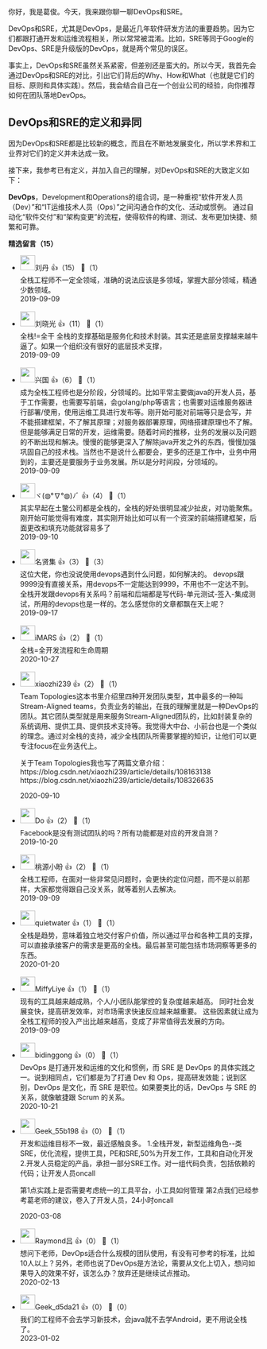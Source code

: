 你好，我是葛俊。今天，我来跟你聊一聊DevOps和SRE。

DevOps和SRE，尤其是DevOps，是最近几年软件研发方法的重要趋势。因为它们都跟打通开发和运维流程相关，所以常常被混淆。比如，SRE等同于Google的DevOps、SRE是升级版的DevOps，就是两个常见的误区。

事实上，DevOps和SRE虽然关系紧密，但差别还是蛮大的。所以今天，我首先会通过DevOps和SRE的对比，引出它们背后的Why、How和What（也就是它们的目标、原则和具体实践）。然后，我会结合自己在一个创业公司的经验，向你推荐如何在团队落地DevOps。

## DevOps和SRE的定义和异同

因为DevOps和SRE都是比较新的概念，而且在不断地发展变化，所以学术界和工业界对它们的定义并未达成一致。

接下来，我参考已有定义，并加入自己的理解，对DevOps和SRE的大致定义如下：

**DevOps**，Development和Operations的组合词，是一种重视“软件开发人员（Dev）”和“IT运维技术人员（Ops）”之间沟通合作的文化、活动或惯例。 通过自动化“软件交付”和“架构变更”的流程，使得软件的构建、测试、发布更加快捷、频繁和可靠。
<div><strong>精选留言（15）</strong></div><ul>
<li><img src="https://static001.geekbang.org/account/avatar/00/10/82/42/8b04d489.jpg" width="30px"><span>刘丹</span> 👍（15） 💬（1）<div>全栈工程师不一定全领域，准确的说法应该是多领域，掌握大部分领域，精通少数领域。</div>2019-09-09</li><br/><li><img src="https://static001.geekbang.org/account/avatar/00/11/6e/8d/e07c8b7c.jpg" width="30px"><span>刘晓光</span> 👍（11） 💬（1）<div>全栈!=全干 
全栈的支撑基础是服务化和技术封装。其实还是底层支撑越来越牛逼了。如果一个组织没有很好的底层技术支撑，</div>2019-09-09</li><br/><li><img src="https://static001.geekbang.org/account/avatar/00/10/da/24/afa9214a.jpg" width="30px"><span>兴国</span> 👍（6） 💬（1）<div>成为全栈工程师也是分阶段，分领域的。比如平常主要做java的开发人员，基于工作需要，也需要写前端，会golang&#47;php等语言；也需要对运维服务器进行部署&#47;使用，使用运维工具进行发布等。刚开始可能对前端等只是会写，并不能搭建框架，不了解其原理；对服务器部署原理，网络搭建原理也不了解。但是能够满足日常的开发，运维需要。随着时间的推移，业务的发展以及问题的不断出现和解决。慢慢的能够更深入了解除java开发之外的东西，慢慢加强巩固自己的技术栈。当然也不是说什么都要会，更多的还是工作中，业务中用到的，主要还是要服务于业务发展。所以是分时间段，分领域的。</div>2019-09-09</li><br/><li><img src="http://thirdwx.qlogo.cn/mmopen/vi_32/Q0j4TwGTfTJOBwR7MCVqwZbPA5RQ2mjUjd571jUXUcBCE7lY5vSMibWn8D5S4PzDZMaAhRPdnRBqYbVOBTJibhJg/132" width="30px"><span>ヾ(◍°∇°◍)ﾉﾞ</span> 👍（4） 💬（1）<div>其实早起在土鳖公司都是全栈的，全栈的好处很明显减少扯皮，对功能聚焦。刚开始可能觉得有难度，其实刚开始比如可以有一个资深的前端搭建框架，后面更改和填充功能就容易多了</div>2019-09-10</li><br/><li><img src="https://static001.geekbang.org/account/avatar/00/0f/c3/ab/c2ca35e6.jpg" width="30px"><span>名贤集</span> 👍（3） 💬（3）<div>这位大佬，你也没说使用devops遇到什么问题，如何解决的。
devops跟9999没有直接关系，用devops不一定能达到9999，不用也不一定达不到。
全栈开发跟devops有关系吗？前端和后端都是写代码-单元测试-签入-集成测试，所用的devops也是一样的。怎么感觉你的文章都飘在天上呢？</div>2019-09-17</li><br/><li><img src="https://static001.geekbang.org/account/avatar/00/10/fe/85/9ab352a7.jpg" width="30px"><span>iMARS</span> 👍（2） 💬（1）<div>全栈=全开发流程和生命周期</div>2020-10-27</li><br/><li><img src="https://static001.geekbang.org/account/avatar/00/1f/50/dc/e8270e4f.jpg" width="30px"><span>xiaozhi239</span> 👍（2） 💬（1）<div>Team Topologies这本书里介绍里四种开发团队类型，其中最多的一种叫Stream-Aligned teams，负责业务的输出，在我的理解里就是一种DevOps的团队。其它团队类型就是用来服务Stream-Aligned团队的，比如封装复杂的系统调用、提供工具、提供技术支持等。我觉得大中台、小前台也是一个类似的理念。通过对全栈的支持，减少全栈团队所需要掌握的知识，让他们可以更专注focus在业务迭代上。

关于Team Topologies我也写了两篇文章介绍：
https:&#47;&#47;blog.csdn.net&#47;xiaozhi239&#47;article&#47;details&#47;108163138
https:&#47;&#47;blog.csdn.net&#47;xiaozhi239&#47;article&#47;details&#47;108326635</div>2020-09-10</li><br/><li><img src="https://static001.geekbang.org/account/avatar/00/14/0a/c8/dae4a360.jpg" width="30px"><span>Do</span> 👍（2） 💬（1）<div>Facebook是没有测试团队的吗？所有功能都是对应的开发自测？</div>2019-10-20</li><br/><li><img src="https://static001.geekbang.org/account/avatar/00/0f/dd/30/9d36ccaf.jpg" width="30px"><span>桃源小盼</span> 👍（2） 💬（1）<div>全栈工程师，在面对一些非常见问题时，会更快的定位问题，而不是以前那样，大家都觉得跟自己没关系，就等着别人去解决。</div>2019-09-09</li><br/><li><img src="https://static001.geekbang.org/account/avatar/00/10/19/35/be8372be.jpg" width="30px"><span>quietwater</span> 👍（1） 💬（1）<div>全栈是趋势，意味着独立地交付客户价值，所以通过平台和各种工具的支撑，可以直接承接客户的需求是更高的全栈。最后甚至可能包括市场洞察等更多的东西。</div>2020-01-20</li><br/><li><img src="https://static001.geekbang.org/account/avatar/00/18/af/30/80210f08.jpg" width="30px"><span>MiffyLiye</span> 👍（1） 💬（1）<div>现有的工具越来越成熟，个人&#47;小团队能掌控的复杂度越来越高。
同时社会发展变快，提高研发效率，对市场需求快速反应越来越重要。
这些因素就让成为全栈工程师的投入产出比越来越高，变成了非常值得去发展的方向。</div>2019-09-09</li><br/><li><img src="https://static001.geekbang.org/account/avatar/00/1c/f9/36/f44b633e.jpg" width="30px"><span>bidinggong</span> 👍（0） 💬（1）<div>DevOps 是打通开发和运维的文化和惯例，而 SRE 是 DevOps 的具体实践之一。说到相同点，它们都是为了打通 Dev 和 Ops，提高研发效能；说到区别，DevOps 是文化，而 SRE 是职位。如果要类比的话，DevOps 与 SRE 的关系，就像敏捷跟 Scrum 的关系。</div>2020-10-21</li><br/><li><img src="http://thirdwx.qlogo.cn/mmopen/vi_32/ajNVdqHZLLCkkXTINhMFfyQadnr8WdZ2hTW3ne86TE8cHayicqFsYtNPNBvnZdlAB0rSDPvic9jSOdCfPuuDY0GA/132" width="30px"><span>Geek_55b198</span> 👍（0） 💬（1）<div>开发和运维目标不一致，最近感触良多。
1.全栈开发，新型运维角色--类SRE，优化流程，提供工具，PE和SRE,50%为开发工作，工具和自动化开发
2.开发人员稳定的产品，承担一部分SRE工作。对一组代码负责，包括依赖的代码；让开发人员oncall

第1点实践上是否需要考虑统一的工具平台，小工具如何管理
第2点我们已经参考葛老师的建议，卷入了开发人员，24小时oncall
</div>2020-03-08</li><br/><li><img src="https://static001.geekbang.org/account/avatar/00/18/22/97/7a1c4031.jpg" width="30px"><span>Raymond吕</span> 👍（0） 💬（1）<div>想问下老师，DevOps适合什么规模的团队使用，有没有可参考的标准，比如10人以上？另外，老师也说了DevOps是方法论，需要从文化上切入，想问如果导入的效果不好，该怎么办？放弃还是继续试点推动。</div>2020-02-13</li><br/><li><img src="https://thirdwx.qlogo.cn/mmopen/vi_32/Q0j4TwGTfTIPV2S8CfAd8P0OibnP8I0qWwvjKX7uiaibficPD2BDVNK6CCe09EFDuM9udVx1gVzcTK66VapQ9TMDuQ/132" width="30px"><span>Geek_d5da21</span> 👍（0） 💬（0）<div>我们的工程师不会去学习新技术，会java就不去学Android，更不用说全栈了。</div>2023-01-02</li><br/>
</ul>